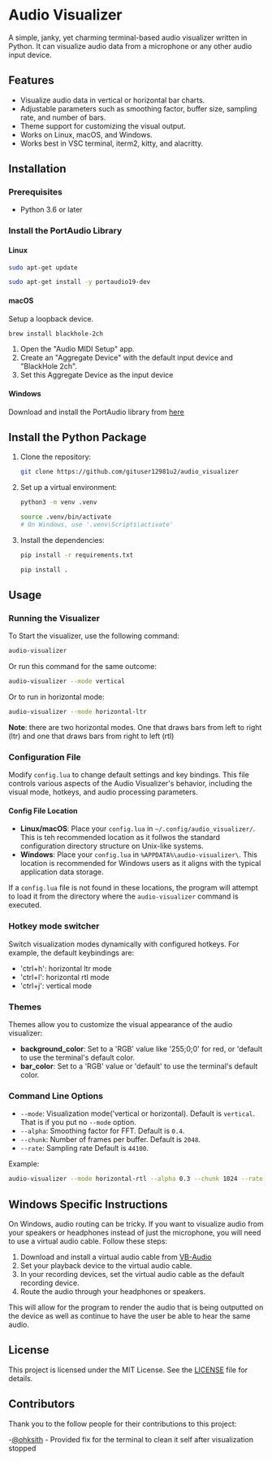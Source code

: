 # Audio Visualizer

A simple, janky, yet charming terminal-based audio visualizer written in Python. It can visualize audio data from a microphone or any other audio input device.

## Features

- Visualize audio data in vertical or horizontal bar charts.
- Adjustable parameters such as smoothing factor, buffer size, sampling rate, and number of bars.
- Theme support for customizing the visual output.
- Works on Linux, macOS, and Windows.
- Works best in VSC terminal, iterm2, kitty, and alacritty.

## Installation

### Prerequisites

- Python 3.6 or later

### Install the PortAudio Library

#### Linux

```bash
sudo apt-get update
```

```bash
sudo apt-get install -y portaudio19-dev
```

#### macOS

Setup a loopback device.

```bash
brew install blackhole-2ch
```

1. Open the "Audio MIDI Setup" app.
2. Create an "Aggregate Device" with the default input device and "BlackHole 2ch".
3. Set this Aggregate Device as the input device

#### Windows

Download and install the PortAudio library from [here](https://files.portaudio.com/download.html)

## Install the Python Package

1. Clone the repository:

    ```bash
    git clone https://github.com/gituser12981u2/audio_visualizer
    ```

2. Set up a virtual environment:

    ```bash
    python3 -m venv .venv
    ```

    ```bash
    source .venv/bin/activate  
    # On Windows, use '.venv\Scripts\activate'
    ```

3. Install the dependencies:

    ```bash
    pip install -r requirements.txt
    ```

    ```bash
    pip install .
    ```

## Usage

### Running the Visualizer

To Start the visualizer, use the following command:

```bash
audio-visualizer
```

Or run this command for the same outcome:

```bash
audio-visualizer --mode vertical
```

Or to run in horizontal mode:

```bash
audio-visualizer --mode horizontal-ltr
```

**Note**: there are two horizontal modes. One that draws bars from left to right (ltr) and one that draws bars from right to left (rtl)

### Configuration File

Modify `config.lua` to change default settings and key bindings. This file controls various aspects of the Audio Visualizer's behavior, including the visual mode, hotkeys, and audio processing parameters.

#### Config File Location

- **Linux/macOS**: Place your `config.lua` in `~/.config/audio_visualizer/`. This is teh recommended location as it follwos the standard configuration directory structure on Unix-like systems.
- **Windows**: Place your `config.lua` in `%APPDATA%\audio-visualizer\`. This location is recommended for Windows users as it aligns with the typical application data storage.

If a `config.lua` file is not found in these locations, the program will attempt to load it from the directory where the `audio-visualizer` command is executed.

### Hotkey mode switcher

Switch visualization modes dynamically with configured hotkeys.
For example, the default keybindings are:

- 'ctrl+h': horizontal ltr mode
- 'ctrl+l': horizontal rtl mode
- 'ctrl+j': vertical mode

### Themes

Themes allow you to customize the visual appearance of the audio visualizer:

- **background_color**: Set to a 'RGB' value like '255;0;0' for red, or 'default to use the terminal's default color.
- **bar_color**: Set to a 'RGB' value or 'default' to use the terminal's default color.

### Command Line Options

- `--mode`: Visualization mode('vertical or horizontal). Default is `vertical`. That is if you put no `--mode` option.
- `--alpha`: Smoothing factor for FFT. Default is `0.4`.
- `--chunk`: Number of frames per buffer. Default is `2048`.
- `--rate`: Sampling rate Default is `44100`.

Example:

```bash
audio-visualizer --mode horizontal-rtl --alpha 0.3 --chunk 1024 --rate 48000
```

## Windows Specific Instructions

On Windows, audio routing can be tricky. If you want to visualize audio from your speakers or headphones instead of just the microphone, you will need to use a virtual audio cable. Follow these steps:

1. Download and install a virtual audio cable from [VB-Audio](<https://vb-audio.com/Cable/>)
2. Set your playback device to the virtual audio cable.
3. In your recording devices, set the virtual audio cable as the default recording device.
4. Route the audio through your headphones or speakers.

This will allow for the program to render the audio that is being outputted on the device as well as continue to have the user be able to hear the same audio.

## License

This project is licensed under the MIT License. See the [LICENSE](LICENSE) file for details.

## Contributors

Thank you to the follow people for their contributions to this project:

-[@ohksith](https://github.com/ohksith) - Provided fix for the terminal to clean it self after visualization stopped

